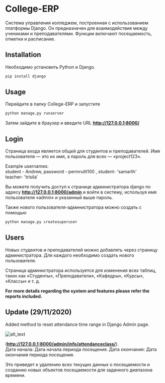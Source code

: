 # College-ERP
Система управления колледжем, построенная с использованием платформы Django. Он предназначен для взаимодействия между учениками и преподавателями. Функции включают посещаемость, отметки и расписание.

## Installation

Необходимо установить Python и Django.

```bash
pip install django
```

## Usage

Перейдите в папку College-ERP и запустите

```bash
python manage.py runserver
```

Затем зайдите в браузер и введите URL **http://127.0.0.1:8000/**


## Login

Страница входа является общей для студентов и преподавателей.
Имя пользователя — это их имя, а пароль для всех — «project123».  

Example usernames:  
student - Andrew, password - permrulit100 ,
student- 'samarth'  
teacher- 'trisila'  

Вы можете получить доступ к странице администратора django по адресу **http://127.0.0.1:8000/admin** и войти в систему, используя имя пользователя «admin» и указанный выше пароль.

Также нового пользователя-администратора можно создать с помощью

```bash
python manage.py createsuperuser
```

## Users

Новых студентов и преподавателей можно добавлять через страницу администратора. Для каждого необходимо создать нового пользователя.

Страница администратора используется для изменения всех таблиц, таких как «Студенты», «Преподаватели», «Кафедры», «Курсы», «Классы» и т. д.

**For more details regarding the system and features please refer the reports included.**

## Update (29/11/2020)

Added method to reset attendance time range in Django Admin page.

![alt_text](https://i.imgur.com/0xOWmUZ.png)

(**http://127.0.0.1:8000/admin/info/attendanceclass/**).  
Дата начала: Дата начала периода посещения.
Дата окончания: Дата окончания периода посещения.

Это приведет к удалению всех текущих данных о посещаемости и созданию новых объектов посещаемости для заданного диапазона времени.
